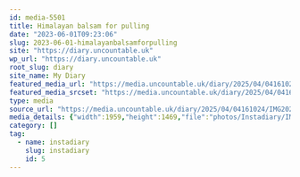 ```yaml
---
id: media-5501
title: Himalayan balsam for pulling
date: "2023-06-01T09:23:06"
slug: 2023-06-01-himalayanbalsamforpulling
site: "https://diary.uncountable.uk"
wp_url: "https://diary.uncountable.uk"
root_slug: diary
site_name: My Diary
featured_media_url: "https://media.uncountable.uk/diary/2025/04/04161024/IMG20230601102306.webp"
featured_media_srcset: "https://media.uncountable.uk/diary/2025/04/04161024/IMG20230601102306-300x225.webp 300w, https://media.uncountable.uk/diary/2025/04/04161024/IMG20230601102306-1024x768.webp 1024w, https://media.uncountable.uk/diary/2025/04/04161024/IMG20230601102306-150x150.webp 150w, https://media.uncountable.uk/diary/2025/04/04161024/IMG20230601102306-640x480.webp 640w, https://media.uncountable.uk/diary/2025/04/04161024/IMG20230601102306.webp 1959w"
type: media
source_url: "https://media.uncountable.uk/diary/2025/04/04161024/IMG20230601102306.webp"
media_details: {"width":1959,"height":1469,"file":"photos/Instadiary/IMG20230601102306.webp","filesize":161518,"sizes":{"medium":{"file":"IMG20230601102306-300x225.webp","width":300,"height":225,"filesize":25918,"mime_type":"image/webp","source_url":"https://media.uncountable.uk/diary/2025/04/04161024/IMG20230601102306-300x225.webp"},"large":{"file":"IMG20230601102306-1024x768.webp","width":1024,"height":768,"filesize":168034,"mime_type":"image/webp","source_url":"https://media.uncountable.uk/diary/2025/04/04161024/IMG20230601102306-1024x768.webp"},"thumbnail":{"file":"IMG20230601102306-150x150.webp","width":150,"height":150,"filesize":9638,"mime_type":"image/webp","source_url":"https://media.uncountable.uk/diary/2025/04/04161024/IMG20230601102306-150x150.webp"},"mobwidth":{"file":"IMG20230601102306-640x480.webp","width":640,"height":480,"filesize":89152,"mime_type":"image/webp","source_url":"https://media.uncountable.uk/diary/2025/04/04161024/IMG20230601102306-640x480.webp"},"full":{"file":"IMG20230601102306.webp","width":1959,"height":1469,"mime_type":"image/webp","source_url":"https://media.uncountable.uk/diary/2025/04/04161024/IMG20230601102306.webp"}},"image_meta":{"aperture":"0","credit":"","camera":"","caption":"","created_timestamp":"0","copyright":"","focal_length":"0","iso":"0","shutter_speed":"0","title":"","orientation":"0","keywords":[]}}
category: []
tag:
  - name: instadiary
    slug: instadiary
    id: 5
---
```


